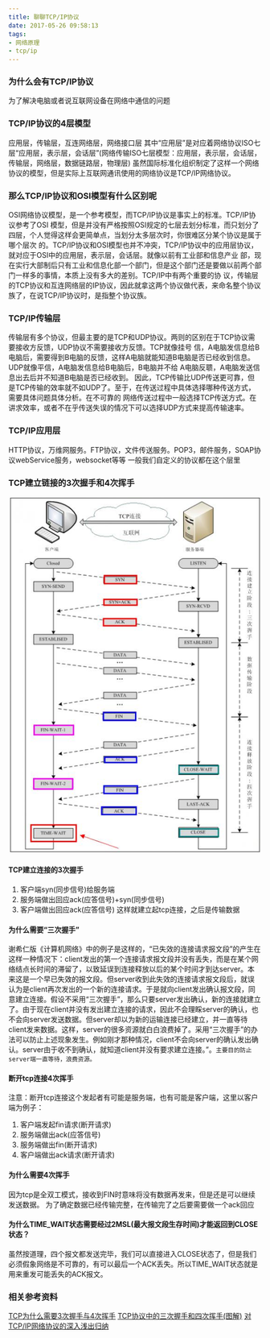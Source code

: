 ```yaml
---
title: 聊聊TCP/IP协议
date: 2017-05-26 09:58:13
tags:
- 网络原理
- tcp/ip
---
```

### 为什么会有TCP/IP协议
为了解决电脑或者说互联网设备在网络中通信的问题
### TCP/IP协议的4层模型
应用层，传输层，互连网络层，网络接口层
其中“应用层”是对应着网络协议ISO七层“应用层，表示层，会话层”(网络传输ISO七层模型：应用层，表示层，会话层，传输层，网络层，数据链路层，物理层)
虽然国际标准化组织制定了这样一个网络协议的模型，但是实际上互联网通讯使用的网络协议是TCP/IP网络协议。
### 那么TCP/IP协议和OSI模型有什么区别呢
OSI网络协议模型，是一个参考模型，而TCP/IP协议是事实上的标准。TCP/IP协议参考了OSI 模型，但是并没有严格按照OSI规定的七层去划分标准，而只划分了四层，个人觉得这样会更简单点，当划分太多层次时，你很难区分某个协议是属于哪个层次 的。TCP/IP协议和OSI模型也并不冲突，TCP/IP协议中的应用层协议，就对应于OSI中的应用层，表示层，会话层。就像以前有工业部和信息产业 部，现在实行大部制后只有工业和信息化部一个部门，但是这个部门还是要做以前两个部门一样多的事情，本质上没有多大的差别。TCP/IP中有两个重要的协 议，传输层的TCP协议和互连网络层的IP协议，因此就拿这两个协议做代表，来命名整个协议族了，在说TCP/IP协议时，是指整个协议族。
### TCP/IP传输层
传输层有多个协议，但最主要的是TCP和UDP协议。两则的区别在于TCP协议需要接收方反馈，UDP协议不需要接收方反馈。TCP就像挂号 信，A电脑发信息给B电脑后，需要得到B电脑的反馈，这样A电脑就能知道B电脑是否已经收到信息。UDP就像平信，A电脑发信息给B电脑后，B电脑并不给 A电脑反聩，A电脑发送信息出去后并不知道B电脑是否已经收到。 因此，TCP传输比UDP传送更可靠，但是TCP传输的效率就不如UDP了。至于，在传送过程中具体选择哪种传送方式，需要具体问题具体分析。在不可靠的 网络传送过程中一般选择TCP传送方式。在讲求效率，或者不在乎传送失误的情况下可以选择UDP方式来提高传输速率。
### TCP/IP应用层
HTTP协议，万维网服务。FTP协议，文件传送服务。POP3，邮件服务，SOAP协议webService服务，websocket等等
一般我们自定义的协议都在这个层里
### TCP建立链接的3次握手和4次挥手
![示例图](/images/0_131271823564Rx.gif)
#### TCP建立连接的3次握手
1. 客户端syn(同步信号)给服务端
2. 服务端做出回应ack(应答信号)+syn(同步信号)
3. 客户端做出回应ack(应答信号)
这样就建立起tcp连接，之后是传输数据
#### 为什么需要“三次握手”
谢希仁版《计算机网络》中的例子是这样的，“已失效的连接请求报文段”的产生在这样一种情况下：client发出的第一个连接请求报文段并没有丢失，而是在某个网络结点长时间的滞留了，以致延误到连接释放以后的某个时间才到达server。本来这是一个早已失效的报文段。但server收到此失效的连接请求报文段后，就误认为是client再次发出的一个新的连接请求。于是就向client发出确认报文段，同意建立连接。假设不采用“三次握手”，那么只要server发出确认，新的连接就建立了。由于现在client并没有发出建立连接的请求，因此不会理睬server的确认，也不会向server发送数据。但server却以为新的运输连接已经建立，并一直等待client发来数据。这样，server的很多资源就白白浪费掉了。采用“三次握手”的办法可以防止上述现象发生。例如刚才那种情况，client不会向server的确认发出确认。server由于收不到确认，就知道client并没有要求建立连接。”。`主要目的防止server端一直等待，浪费资源。`
#### 断开tcp连接4次挥手
注意：断开tcp连接这个发起者有可能是服务端，也有可能是客户端，这里以客户端为例子：
1. 客户端发起fin请求(断开请求)
2. 服务端做出ack(应答信号)
3. 服务端做出fin(断开请求)
4. 客户端做出ack请求(断开请求)
#### 为什么需要4次挥手
因为tcp是全双工模式，接收到FIN时意味将没有数据再发来，但是还是可以继续发送数据。
为了确定数据已经传输完整，在传输完了之后要需要做一个ack回应
#### 为什么TIME_WAIT状态需要经过2MSL(最大报文段生存时间)才能返回到CLOSE状态？
虽然按道理，四个报文都发送完毕，我们可以直接进入CLOSE状态了，但是我们必须假象网络是不可靠的，有可以最后一个ACK丢失。所以TIME_WAIT状态就是用来重发可能丢失的ACK报文。
### 相关参考资料
 [TCP为什么需要3次握手与4次挥手](http://blog.csdn.net/xifeijian/article/details/12777187)
 [TCP协议中的三次握手和四次挥手(图解)](http://blog.csdn.net/whuslei/article/details/6667471)
 [对TCP/IP网络协议的深入浅出归纳](http://www.cnblogs.com/visec479/p/3872486.html)

